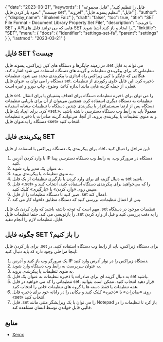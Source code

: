 {
  "date": "2023-03-21",
  "keywords": [
"فایل را تنظیم کنید",
"فایل مجموعه چیست",
"نحوه باز کردن فایل set",
"فایل",
"تنظیم پسوند فایل",
"افزونه"
],
  "author": {
    "display_name": "Shakeel Faiz"
},
  "draft": "false",
  "toc": true,
  "title": "SET File Format - Document Library Property Set File",
  "description": "با فرمت SET و APIهایی که می توانند فایل های SET را ایجاد و باز کنند آشنا شوید.",
  "linktitle": "SET",
  "menu": {
    "docs": {
      "identifier": "settings-set-fa",
      "parent": "settings"
}
},
  "lastmod": "2023-03-21"
}

## فایل SET چیست؟

در زمینه چاپگرها و دستگاه های کپی زیراکس، پسوند فایل .set می تواند به فایل تنظیماتی که برای پیکربندی تنظیمات و گزینه های دستگاه استفاده می شود اشاره کند. هنگامی که چاپگر یا کپی زیراکس راه اندازی یا پیکربندی مجدد می شود، تنظیمات دستگاه را می توان به عنوان فایل set. ذخیره کرد. این فایل حاوی رکوردی از تنظیمات فعلی، از جمله گزینه هایی مانند اندازه کاغذ، وضوح، چاپ دورو و غیره است.

فایل set. را می توان برای ذخیره تنظیمات دستگاه برای اهداف پشتیبان یا برای انتقال تنظیمات به دستگاه دیگری استفاده کرد. همچنین می‌توان از آن برای بازیابی تنظیمات دستگاه پس از ارتقا سیستم‌افزار یا پیکربندی چندین دستگاه با تنظیمات مشابه استفاده کرد. برای ایجاد یک فایل «set.»، معمولاً باید به رابط وب دستگاه دسترسی داشته باشید و به منوی تنظیمات یا پیکربندی بروید. از آنجا، می‌توانید گزینه صادرات یا ذخیره تنظیمات دستگاه را به‌عنوان فایل «set» انتخاب کنید.

## پیکربندی فایل SET

برای پیکربندی یک دستگاه زیراکس با استفاده از فایل .set، این مراحل را دنبال کنید:

1. با وارد کردن آدرس IP دستگاه در مرورگر وب، به رابط وب دستگاه دسترسی پیدا کنید.
2. به عنوان یک مدیر وارد شوید.
3. به منوی تنظیمات یا پیکربندی بروید.
4. به دنبال گزینه ای برای وارد کردن یا بارگیری تنظیمات از یک فایل set باشید.
5. فایل «.set» را که می‌خواهید برای پیکربندی دستگاه استفاده کنید، انتخاب کنید و سپس روی «وارد کردن» یا «بارگیری» کلیک کنید.
6. صبر کنید تا دستگاه تنظیمات را از فایل .set اعمال کند.
7. پس از اعمال تنظیمات، بررسی کنید که دستگاه مطابق دلخواه کار می کند.

مهم است که توجه داشته باشید که وارد کردن یک فایل .set تنظیمات موجود در دستگاه را بازنویسی می کند. حتما تنظیمات فایل .set را به دقت بررسی کنید و قبل از وارد کردن فایل، تنظیمات لازم را انجام دهید.

## چگونه فایل SET را باز کنیم؟

برای باز کردن فایل .set برای دستگاه زیراکس، باید از رابط وب دستگاه استفاده کنید. در اینجا مراحلی وجود دارد که باید دنبال کنید:

1. یک مرورگر وب باز کنید و آدرس IP دستگاه زیراکس را در نوار آدرس وارد کنید.
2. به عنوان سرپرست به رابط وب دستگاه وارد شوید.
3. به منوی تنظیمات یا پیکربندی بروید.
4. به دنبال گزینه ای برای صادرات یا ذخیره تنظیمات به عنوان یک فایل set باشید.
5. تنظیماتی را که می خواهید در فایل set. قرار دهید انتخاب کنید. ممکن است بتوانید همه تنظیمات یا فقط دسته ها یا گروه های تنظیمات خاص را انتخاب کنید.
6. روی «صادرات» یا «ذخیره» کلیک کنید و مکانی را در رایانه خود برای ذخیره فایل «set» انتخاب کنید.
7. فایل .set را می توان با یک ویرایشگر متنی مانند Notepad باز کرد تا تنظیمات را در قالبی قابل خواندن توسط انسان مشاهده کند.

## منابع
* [Xerox](https://en.wikipedia.org/wiki/Xerox)


